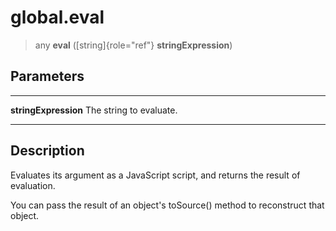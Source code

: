 global.eval
===========

> any **eval** ([string]{role="ref"} **stringExpression**)

Parameters
----------

  ---------------------- -------------------------
  **stringExpression**   The string to evaluate.
  ---------------------- -------------------------

Description
-----------

Evaluates its argument as a JavaScript script, and returns the result of
evaluation.

You can pass the result of an object\'s toSource() method to reconstruct
that object.
